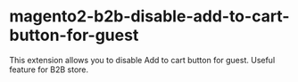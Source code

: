 # magento2-b2b-disable-add-to-cart-button-for-guest
This extension allows you to disable Add to cart button for guest. Useful feature for B2B store.
